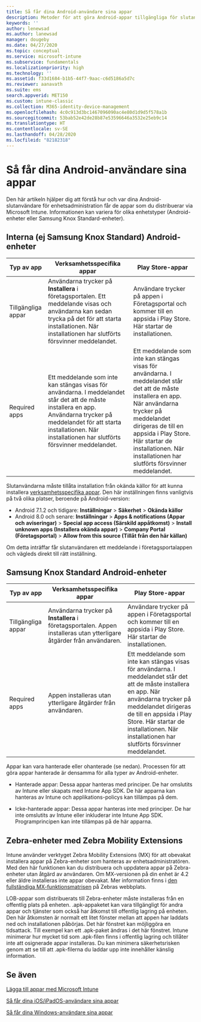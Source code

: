 ```yaml
---
title: Så får dina Android-användare sina appar
description: Metoder för att göra Android-appar tillgängliga för slutanvändare
keywords: ''
author: lenewsad
ms.author: lanewsad
manager: dougeby
ms.date: 04/27/2020
ms.topic: conceptual
ms.service: microsoft-intune
ms.subservice: fundamentals
ms.localizationpriority: high
ms.technology: ''
ms.assetid: f33d1684-b1b5-44f7-9aac-c6d5186a5d7c
ms.reviewer: aanavath
ms.suite: ems
search.appverid: MET150
ms.custom: intune-classic
ms.collection: M365-identity-device-management
ms.openlocfilehash: 4c0c913d3bc1467096090ac4e80d1d9d5f578a1b
ms.sourcegitcommit: 53bab52e42de28b87e53596646a3532e25eb9c14
ms.translationtype: HT
ms.contentlocale: sv-SE
ms.lasthandoff: 04/28/2020
ms.locfileid: "82182318"
---
```

# <a name="how-your-android-users-get-their-apps"></a>Så får dina Android-användare sina appar  

Den här artikeln hjälper dig att förstå hur och var dina Android-slutanvändare för enhetsadministration får de appar som du distribuerar via Microsoft Intune. Informationen kan variera för olika enhetstyper (Android-enheter eller Samsung Knox Standard-enheter).

## <a name="native-non-samsung-knox-standard-android-devices"></a>Interna (ej Samsung Knox Standard) Android-enheter   

| Typ av app | Verksamhetsspecifika appar | Play Store-appar  |
| ------------- |-------------| -----|
| Tillgängliga appar      | Användarna trycker på **Installera** i företagsportalen. Ett meddelande visas och användarna kan sedan trycka på det för att starta installationen. När installationen har slutförts försvinner meddelandet. | Användare trycker på appen i Företagsportal och kommer till en appsida i Play Store. Här startar de installationen.|
| Required apps      | Ett meddelande som inte kan stängas visas för användarna. I meddelandet står det att de måste installera en app. Användarna trycker på meddelandet för att starta installationen. När installationen har slutförts försvinner meddelandet.    | Ett meddelande som inte kan stängas visas för användarna. I meddelandet står det att de måste installera en app. När användarna trycker på meddelandet dirigeras de till en appsida i Play Store. Här startar de installationen. När installationen har slutförts försvinner meddelandet. |

Slutanvändarna måste tillåta installation från okända källor för att kunna installera [verksamhetsspecifika appar](../apps/lob-apps-android.md). Den här inställningen finns vanligtvis på två olika platser, beroende på Android-version:

* Android 7.1.2 och tidigare: **Inställningar** > **Säkerhet** > **Okända källor**
* Android 8.0 och senare: **Inställningar** > **Apps & notifications (Appar och aviseringar)**  > **Special app access (Särskild appåtkomst)**  > **Install unknown apps (Installera okända appar)**  > **Company Portal (Företagsportal)**  > **Allow from this source (Tillåt från den här källan)**

Om detta inträffar får slutanvändaren ett meddelande i företagsportalappen och vägleds direkt till rätt inställning. 

## <a name="samsung-knox-standard-android-devices"></a>Samsung Knox Standard Android-enheter

| Typ av app | Verksamhetsspecifika appar | Play Store-appar  |
| ------------- |-------------| -----|
| Tillgängliga appar      | Användarna trycker på **Installera** i företagsportalen. Appen installeras utan ytterligare åtgärder från användaren. | Användare trycker på appen i Företagsportal och kommer till en appsida i Play Store. Här startar de installationen.|
| Required apps      | Appen installeras utan ytterligare åtgärder från användaren.    | Ett meddelande som inte kan stängas visas för användarna. I meddelandet står det att de måste installera en app. När användarna trycker på meddelandet dirigeras de till en appsida i Play Store. Här startar de installationen. När installationen har slutförts försvinner meddelandet. |

Appar kan vara hanterade eller ohanterade (se nedan). Processen för att göra appar hanterade är densamma för alla typer av Android-enheter.

* Hanterade appar: Dessa appar hanteras med principer. De har omslutits av Intune eller skapats med Intune App SDK. De här apparna kan hanteras av Intune och applikations-policys kan tillämpas på dem.

* Icke-hanterade appar: Dessa appar hanteras inte med principer. De har inte omslutits av Intune eller inkluderar inte Intune App SDK. Programprincipen kan inte tillämpas på de här apparna.

## <a name="zebra-devices-with-zebra-mobility-extensions"></a>Zebra-enheter med Zebra Mobility Extensions

Intune använder verktyget Zebra Mobility Extensions (MX) för att obevakat installera appar på Zebra-enheter som hanteras av enhetsadministratören. Med den här funktionen kan du distribuera och uppdatera appar på Zebra-enheter utan åtgärd av användaren. Om MX-versionen på din enhet är 4.2 eller äldre installeras inte appar obevakat. Mer information finns i [den fullständiga MX-funktionsmatrisen](http://techdocs.zebra.com/mx/compatibility/) på Zebras webbplats.

LOB-appar som distribuerats till Zebra-enheter måste installeras från en offentlig plats på enheten. .apk-appaketet kan vara tillgängligt för andra appar och tjänster som också har åtkomst till offentlig lagring på enheten. Den här åtkomsten är normalt ett litet fönster mellan att appen har laddats ned och installationen påbörjas. Det här fönstret kan möjliggöra en tidsattack. Till exempel kan ett .apk-paket ändras i det här fönstret. Intune minimerar hur mycket tid som .apk-filen finns i offentlig lagring och tillåter inte att osignerade appar installeras. Du kan minimera säkerhetsrisken genom att se till att .apk-filerna du laddar upp inte innehåller känslig information.

## <a name="see-also"></a>Se även

[Lägga till appar med Microsoft Intune](../apps/apps-add.md)

[Så får dina iOS/iPadOS-användare sina appar](end-user-apps-ios.md)

[Så får dina Windows-användare sina appar](end-user-apps-windows.md)
